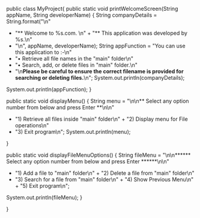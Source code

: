
public class MyProject{
public static void printWelcomeScreen(String appName, String developerName) {
String companyDetails = String.format("\n"
+ "** Welcome to %s.com. \n" + "** This application was developed by %s.\n"
+ "\n", appName, developerName);
String appFunction = "You can use this application to :-\n"
+ "• Retrieve all file names in the \"main\" folder\n"
+ "• Search, add, or delete files in \"main\" folder.\n"
+ "\n**Please be careful to ensure the correct filename is provided for searching or deleting files.**\n";
System.out.println(companyDetails);

System.out.println(appFunction);
}

public static void displayMenu() {
String menu = "\n\n** Select any option number from below and press Enter **\n\n"
+ "1) Retrieve all files inside \"main\" folder\n" + "2) Display menu for File operations\n"
+ "3) Exit program\n";
System.out.println(menu);

}

public static void displayFileMenuOptions() {
String fileMenu = "\n\n****** Select any option number from below and press Enter ******\n\n"
+ "1) Add a file to \"main\" folder\n" + "2) Delete a file from \"main\" folder\n"
+ "3) Search for a file from \"main\" folder\n" + "4) Show Previous Menu\n" + "5) Exit program\n";

System.out.println(fileMenu);
}

}



